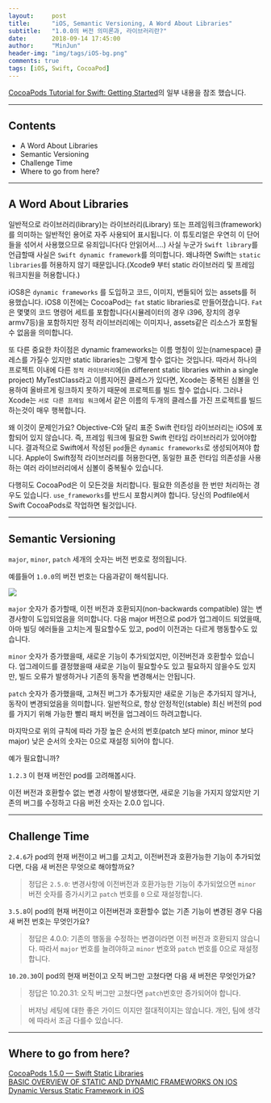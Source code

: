 ```yaml
---
layout:     post
title:      "iOS, Semantic Versioning, A Word About Libraries"
subtitle:   "1.0.0의 버전 의미론과, 라이브러리란?"
date:       2018-09-14 17:45:00
author:     "MinJun"
header-img: "img/tags/iOS-bg.png"
comments: true 
tags: [iOS, Swift, CocoaPod]
---
```


[CocoaPods Tutorial for Swift: Getting Started](https://www.raywenderlich.com/626-cocoapods-tutorial-for-swift-getting-started)의 일부 내용을 참조 했습니다. 

---

## Contents 

- A Word About Libraries
- Semantic Versioning
- Challenge Time
- Where to go from here?

---

## A Word About Libraries

일반적으로 라이브러리(library)는 라이브러리(Library) 또는 프레임워크(framework)를 의미하는 일반적인 용어로 자주 사용되어 표시됩니다. 이 튜토리얼은 우연히 이 단어들을 섞어서 사용했으므로 유죄입니다(다 안읽어서....) 사실 누군가 `Swift library`를 언급할때 사실은 `Swift dynamic framework`를 의미합니다. 왜냐하면 Swift는 `static libraries`를 허용하지 않기 때문입니다.(Xcode9 부터 static 라이브러리 및 프레임 워크지원을 허용합니다.)

iOS8은 `dynamic frameworks` 를 도입하고 코드, 이미지, 번들되어 있는 assets를 허용했습니다. iOS8 이전에는 CocoaPod는 `fat` static libraries로 만들어졌습니다. `Fat`은 몇몇의 코드 명령어 세트를 포함합니다(시뮬레이터의 경우 i396, 장치의 경우 armv7등)을 포함하지만 정적 라이브러리에는 이미지나, assets같은 리소스가 포함될수 없음을 의미합니다.

또 다른 중요한 차이점은 dynamic frameworks는 이름 명칭이 있는(namespace) 클레스를 가질수 있지만 static libraries는 그렇게 할수 없다는 것입니다. 따라서 하나의 프로젝트 이내에 다른 `정적 라이브러리`에(in different static libraries within a single project) MyTestClass라고 이름지어진 클레스가 있다면, Xcode는 중복된 심볼을 인용하여 올바르게 링크하지 못하기 때문에 프로젝트를 빌드 할수 없습니다. 그러나 Xcode는 `서로 다른 프레임 워크`에서 같은 이름의 두개의 클레스를 가진 프로젝트를 빌드하는것이 매우 행복합니다.

왜 이것이 문제인가요? Objective-C와 달리 표준 Swift 런타임 라이브러리는 iOS에 포함되어 있지 않습니다. 즉, 프레임 워크에 필요한 Swift 런타임 라이브러리가 있어야합니다. 결과적으로 Swift에서 작성된 `pod`들은 `dynamic frameworks`로 생성되어져야 합니다. Apple이 Swift정적 라이브러리를 허용한다면, 동일한 표준 런타임 의존성을 사용하는 여러 라이브러리에서 심볼이 중복될수 있습니다.

다행히도 CocoaPod은 이 모든것을 처리합니다. 필요한 의존성을 한 번만 처리하는 경우도 있습니다. `use_frameworks`를 반드시 포함시켜야 합니다. 당신의 Podfile에서 Swift CocoaPods로 작업하면 될것입니다.

---

## Semantic Versioning

`major`, `minor`, `patch` 세개의 숫자는 버전 번호로 정의됩니다.

예를들어 `1.0.0`의 버전 번호는 다음과같이 해석됩니다.

![](https://koenig-media.raywenderlich.com/uploads/2015/03/sem_versioning.png)

`major` 숫자가 증가할때, 이전 버전과 호환되지(non-backwards compatible) 않는 변경사항이 도입되었음을 의미합니다. 다음 major 버전으로 pod가 업그레이드 되었을때, 아마 빌딩 에러들을 고치는게 필요할수도 있고, pod이 이전과는 다르게 행동할수도 있습니다.

`minor` 숫자가 증가했을때, 새로운 기능이 추가되었지만, 이전버전과 호환할수 있습니다. 업그레이드를 결정했을때 새로운 기능이 필요할수도 있고 필요하지 않을수도 있지만, 빌드 오류가 발생하거나 기존의 동작을 변경해서는 안됩니다.

`patch` 숫자가 증가했을때, 고쳐진 버그가 추가됬지만 새로운 기능은 추가되지 않거나, 동작이 변경되었음을 의미합니다. 일반적으로, 항상 안정적인(stable) 최신 버전의 pod를 가지기 위해 가능한 빨리 패치 버전을 업그레이드 하려고합니다.

마지막으로 위의 규칙에 따라 가장 높은 순서의 번호(patch 보다 minor, minor 보다 major) 낮은 순서의 숫자는 0으로 재설정 되어야 합니다. 

예가 필요합니까?

`1.2.3` 이 현재 버전인 pod를 고려해봅시다.

이전 버전과 호환할수 없는 변경 사항이 발생했다면, 새로운 기능을 가지지 않았지만 기존의 버그를 수정하고 다음 버전 숫자는 2.0.0 입니다.

---

## Challenge Time

`2.4.6`가 pod의 현재 버전이고 버그를 고치고, 이전버전과 호환가능한 기능이 추가되었다면, 다음 새 버전은 무엇으로 해야할까요? 

> 정답은 `2.5.0`: 변경사항에 이전버전과 호환가능한 기능이 추가되었으면 `minor` 버전 숫자를 증가시키고 `patch` 번호를 `0` 으로 재설정합니다.

`3.5.8`이 pod의 현재 버전이고 이전버전과 호환할수 없는 기존 기능이 변경된 경우 다음 새 버전 번호는 무엇인가요?

> 정답은 4.0.0: 기존의 행동을 수정하는 변경이라면 이전 버전과 호환되지 않습니다. 따라서 `major` 번호를 늘려야하고 `minor` 번호와 `patch` 번호를 0으로 재설정합니다.

`10.20.30`이 pod의 현재 버전이고 오직 버그만 고쳤다면 다음 새 버전은 무엇인가요?

> 정답은 10.20.31: 오직 버그만 고쳤다면 `patch`번호만 증가되어야 합니다.


> 버저닝 세팅에 대한 좋은 가이드 이지만 절대적이지는 않습니다. 개인, 팀에 생각에 따라서 조금 다를수 있습니다.



---

## Where to go from here?

 
[CocoaPods 1.5.0 — Swift Static Libraries](http://blog.cocoapods.org/CocoaPods-1.5.0/)<br>
[BASIC OVERVIEW OF STATIC AND DYNAMIC FRAMEWORKS ON IOS](https://www.runtastic.com/blog/en/frameworks-ios/)<br>
[Dynamic Versus Static Framework in iOS](https://www.ca.com/en/blog-developers/dynamic-versus-static-framework-in-ios.html)




